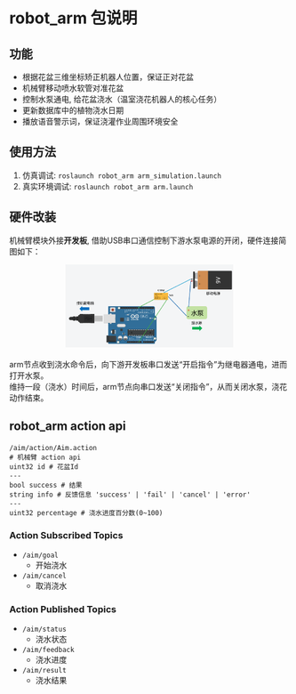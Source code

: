 # robot_arm 包说明
## 功能
- 根据花盆三维坐标矫正机器人位置，保证正对花盆
- 机械臂移动喷水软管对准花盆
- 控制水泵通电, 给花盆浇水（温室浇花机器人的核心任务）
- 更新数据库中的植物浇水日期
- 播放语音警示词，保证浇灌作业周围环境安全

## 使用方法
1. 仿真调试:
    ``roslaunch robot_arm arm_simulation.launch``
2. 真实环境调试:
    ``roslaunch robot_arm arm.launch``

## 硬件改装
机械臂模块外接**开发板**, 借助USB串口通信控制下游水泵电源的开闭，硬件连接简图如下：
<div style="text-align: center;">
    <img src="./docs/pump-wiring-diagram.png" width=60% >
</div>


<br>
arm节点收到浇水命令后，向下游开发板串口发送“开启指令”为继电器通电，进而打开水泵。<br>
维持一段（浇水）时间后，arm节点向串口发送“关闭指令”，从而关闭水泵，浇花动作结束。

## robot_arm action api
```text
/aim/action/Aim.action
# 机械臂 action api
uint32 id # 花盆Id
---
bool success # 结果
string info # 反馈信息 'success' | 'fail' | 'cancel' | 'error'
---
uint32 percentage # 浇水进度百分数(0~100)
```
### Action Subscribed Topics
- `/aim/goal`
    - 开始浇水
- `/aim/cancel`
    - 取消浇水
### Action Published Topics
- `/aim/status`
    - 浇水状态
- `/aim/feedback`
    - 浇水进度
- `/aim/result`
    - 浇水结果

